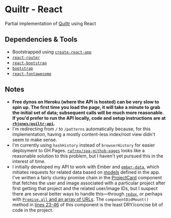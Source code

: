 # Quiltr - React

Partial implementation of [Quiltr](https://github.com/rhjones/quiltr) using React

## Dependencies & Tools

- Bootstrapped using [`create-react-app`](https://github.com/facebookincubator/create-react-app)
- [`react-router`](https://github.com/ReactTraining/react-router)
- [`react-bootstrap`](https://github.com/react-bootstrap/react-bootstrap)
- [`bootstrap`](https://github.com/twbs/bootstrap)
- [`react-fontawesome`](https://github.com/danawoodman/react-fontawesome)

## Notes

- **Free dynos on Heroku (where the API is hosted) can be very slow to spin up. The first time you load the page, it will take a minute to grab the initial set of data; subsequent calls will be much more reasonable. If you'd prefer to run the API locally, code and setup instructions are at [`rhjones/quiltr-api`](https://github.com/rhjones/quiltr-api).**
- I'm redirecting from `/` to `/patterns` automatically because, for this implementation, having a mostly content-less index/root view didn't seem to make sense.
- I'm currently using `hashHistory` instead of `browserHistory` for easier deployment to GH Pages. [`rafrex/spa-github-pages`](https://github.com/rafrex/spa-github-pages) looks like a reasonable solution to this problem, but I haven't yet pursued this in the interest of time.
- I initially developed my API to work with Ember and [`ember-data`](https://github.com/emberjs/data), which initiates requests for related data based on [models](https://guides.emberjs.com/v2.9.0/models/relationships/) defined in the app. I've written a fairly clunky promise chain in the [ProjectCard](https://github.com/rhjones/quiltr-react/blob/master/src/modules/ProjectCard.js) component that fetches the user and image associated with a particular project after first getting that project and the related user/image IDs, but I suspect there are several better ways to handle this—through [`redux`](https://github.com/reactjs/redux), or perhaps with [`Promise.all` and an array of URLs](http://stackoverflow.com/questions/31710768/how-can-i-fetch-an-array-of-urls-with-promise-all). The `componentDidMount()` method in [lines 23-46](https://github.com/rhjones/quiltr-react/blob/master/src/modules/ProjectCard.js#L23) of this component is the least DRY/concise bit of code in the project.
